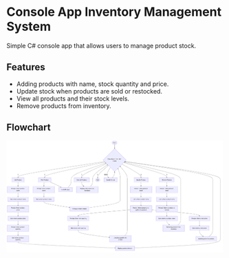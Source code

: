 # Console App Inventory Management System

Simple C# console app that allows users to manage product stock.

## Features

- Adding products with name, stock quantity and price.
- Update stock when products are sold or restocked.
- View all products and their stock levels.
- Remove products from inventory.

## Flowchart

![](flowchart.png)